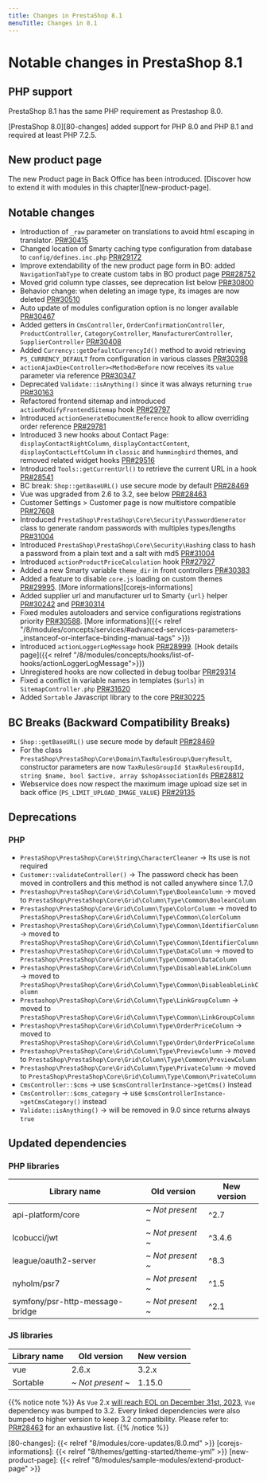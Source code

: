 ```yaml
---
title: Changes in PrestaShop 8.1
menuTitle: Changes in 8.1
---
```


<style>
/* condensed lists in this article */
#body-inner li, #body-inner li ul, li p { margin-bottom: 0.2rem}
/* deprecation indicators */
#body-inner depre {font-size: 85%; color: #666; font-style: italic; vertical-align: middle }
#body-inner depre::before {content: ' – '}
</style>

# Notable changes in PrestaShop 8.1

## PHP support

PrestaShop 8.1 has the same PHP requirement as Prestashop 8.0.

[PrestaShop 8.0][80-changes] added support for PHP 8.0 and PHP 8.1 and required at least PHP 7.2.5.

## New product page

The new Product page in Back Office has been introduced. [Discover how to extend it with modules in this chapter][new-product-page]. 

## Notable changes

* Introduction of `_raw` parameter on translations to avoid html escaping in translator. [PR#30415](https://github.com/PrestaShop/PrestaShop/pull/30415)
* Changed location of Smarty caching type configuration from database to `config/defines.inc.php` [PR#29172](https://github.com/PrestaShop/PrestaShop/pull/29172)
* Improve extendability of the new product page form in BO: added `NavigationTabType` to create custom tabs in BO product page [PR#28752](https://github.com/PrestaShop/PrestaShop/pull/28752)
* Moved grid column type classes, see deprecation list below [PR#30800](https://github.com/PrestaShop/PrestaShop/pull/30800)
* Behavior change: when deleting an image type, its images are now deleted [PR#30510](https://github.com/PrestaShop/PrestaShop/pull/30510)
* Auto update of modules configuration option is no longer available [PR#30467](https://github.com/PrestaShop/PrestaShop/pull/30467)
* Added getters in `CmsController`, `OrderConfirmationController`, `ProductController`, `CategoryController`, `ManufacturerController`, `SupplierController` [PR#30408](https://github.com/PrestaShop/PrestaShop/pull/30408)
* Added `Currency::getDefaultCurrencyId()` method to avoid retrieving `PS_CURRENCY_DEFAULT` from configuration in various classes [PR#30398](https://github.com/PrestaShop/PrestaShop/pull/30398)
* `actionAjaxDie<Controller><Method>Before` now receives its `value` parameter via reference [PR#30347](https://github.com/PrestaShop/PrestaShop/pull/30347)
* Deprecated `Validate::isAnything()` since it was always returning `true` [PR#30163](https://github.com/PrestaShop/PrestaShop/pull/30163)
* Refactored frontend sitemap and introduced `actionModifyFrontendSitemap` hook [PR#29797](https://github.com/PrestaShop/PrestaShop/pull/29797)
* Introduced `actionGenerateDocumentReference` hook to allow overriding order reference [PR#29781](https://github.com/PrestaShop/PrestaShop/pull/29781)
* Introduced 3 new hooks about Contact Page: `displayContactRightColumn`, `displayContactContent`, `displayContactLeftColumn` in `classic` and `hummingbird` themes, and removed related widget hooks [PR#29516](https://github.com/PrestaShop/PrestaShop/pull/29516)
* Introduced `Tools::getCurrentUrl()` to retrieve the current URL in a hook [PR#28541](https://github.com/PrestaShop/PrestaShop/pull/28541)
* BC break: `Shop::getBaseURL()` use secure mode by default [PR#28469](https://github.com/PrestaShop/PrestaShop/pull/28469)
* Vue was upgraded from 2.6 to 3.2, see below [PR#28463](https://github.com/PrestaShop/PrestaShop/pull/28463)
* Customer Settings > Customer page is now multistore compatible [PR#27608](https://github.com/PrestaShop/PrestaShop/pull/27608)
* Introduced `PrestaShop\PrestaShop\Core\Security\PasswordGenerator` class to generate random passwords with multiples types/lengths [PR#31004](https://github.com/PrestaShop/PrestaShop/pull/31004)
* Introduced `PrestaShop\PrestaShop\Core\Security\Hashing` class to hash a password from a plain text and a salt with md5 [PR#31004](https://github.com/PrestaShop/PrestaShop/pull/31004)
* Introduced `actionProductPriceCalculation` hook [PR#27927](https://github.com/PrestaShop/PrestaShop/pull/27927)
* Added a new Smarty variable `theme_dir` in front controllers [PR#30383](https://github.com/PrestaShop/PrestaShop/pull/30383)
* Added a feature to disable `core.js` loading on custom themes [PR#29995](https://github.com/PrestaShop/PrestaShop/pull/29995). [More informations][corejs-informations]
* Added supplier url and manufacturer url to Smarty `{url}` helper [PR#30242](https://github.com/PrestaShop/PrestaShop/pull/30342) and [PR#30314](https://github.com/PrestaShop/PrestaShop/pull/30314)
* Fixed modules autoloaders and service configurations registrations priority [PR#30588](https://github.com/PrestaShop/PrestaShop/pull/30588). [More informations]({{< relref "/8/modules/concepts/services/#advanced-services-parameters-_instanceof-or-interface-binding-manual-tags" >}})
* Introduced `actionLoggerLogMessage` hook [PR#28999](https://github.com/PrestaShop/PrestaShop/pull/28999). [Hook details page]({{< relref "/8/modules/concepts/hooks/list-of-hooks/actionLoggerLogMessage">}})
* Unregistered hooks are now collected in debug toolbar [PR#29314](https://github.com/PrestaShop/PrestaShop/pull/29314)
* Fixed a conflict in variable names in templates (`$urls`) in `SitemapController.php` [PR#31620](https://github.com/PrestaShop/PrestaShop/pull/31620)
* Added `Sortable` Javascript library to the core [PR#30225](https://github.com/PrestaShop/PrestaShop/pull/30225)

## BC Breaks (Backward Compatibility Breaks)

* `Shop::getBaseURL()` use secure mode by default [PR#28469](https://github.com/PrestaShop/PrestaShop/pull/28469)
* For the class `PrestaShop\PrestaShop\Core\Domain\TaxRulesGroup\QueryResult`, constructor parameters are now `TaxRulesGroupId $taxRulesGroupId, string $name, bool $active, array $shopAssociationIds` [PR#28812](https://github.com/PrestaShop/PrestaShop/pull/28812)
* Webservice does now respect the maximum image upload size set in back office (`PS_LIMIT_UPLOAD_IMAGE_VALUE`) [PR#29135](https://github.com/PrestaShop/PrestaShop/pull/29135)

## Deprecations

### PHP

* `PrestaShop\PrestaShop\Core\String\CharacterCleaner` → Its use is not required
* `Customer::validateController()` → The password check has been moved in controllers and this method is not called anywhere since 1.7.0
* `Prestashop\PrestaShop\Core\Grid\Column\Type\BooleanColumn` → moved to `PrestaShop\PrestaShop\Core\Grid\Column\Type\Common\BooleanColumn`
* `Prestashop\PrestaShop\Core\Grid\Column\Type\ColorColumn` → moved to `PrestaShop\PrestaShop\Core\Grid\Column\Type\Common\ColorColumn`
* `Prestashop\PrestaShop\Core\Grid\Column\Type\Common\IdentifierColumn` → moved to `PrestaShop\PrestaShop\Core\Grid\Column\Type\Common\IdentifierColumn`
* `Prestashop\PrestaShop\Core\Grid\Column\Type\DataColumn` → moved to `PrestaShop\PrestaShop\Core\Grid\Column\Type\Common\DataColumn`
* `Prestashop\PrestaShop\Core\Grid\Column\Type\DisableableLinkColumn` → moved to `PrestaShop\PrestaShop\Core\Grid\Column\Type\Common\DisableableLinkColumn`
* `Prestashop\PrestaShop\Core\Grid\Column\Type\LinkGroupColumn` → moved to `PrestaShop\PrestaShop\Core\Grid\Column\Type\Common\LinkGroupColumn`
* `Prestashop\PrestaShop\Core\Grid\Column\Type\OrderPriceColumn` → moved to `PrestaShop\PrestaShop\Core\Grid\Column\Type\Order\OrderPriceColumn`
* `Prestashop\PrestaShop\Core\Grid\Column\Type\PreviewColumn` → moved to `PrestaShop\PrestaShop\Core\Grid\Column\Type\Common\PreviewColumn`
* `Prestashop\PrestaShop\Core\Grid\Column\Type\PrivateColumn` → moved to `PrestaShop\PrestaShop\Core\Grid\Column\Type\Common\PrivateColumn`
* `CmsController::$cms` → use `$cmsControllerInstance->getCms()` instead
* `CmsController::$cms_category` → use `$cmsControllerInstance->getCmsCategory()` instead
* `Validate::isAnything()` → will be removed in 9.0 since returns always `true`

## Updated dependencies

### PHP libraries

| Library name                       | Old version                                                   | New version   |
|------------------------------------|---------------------------------------------------------------|---------------|
| api-platform/core                  | _~ Not present ~_                                             | ^2.7          |
| lcobucci/jwt                       | _~ Not present ~_                                             | ^3.4.6        |
| league/oauth2-server               | _~ Not present ~_                                             | ^8.3          |
| nyholm/psr7                        | _~ Not present ~_                                             | ^1.5          |
| symfony/psr-http-message-bridge    | _~ Not present ~_                                             | ^2.1          |

### JS libraries

| Library name                       | Old version                                                   | New version   |
|------------------------------------|---------------------------------------------------------------|---------------|
| vue                                | 2.6.x                                                         | 3.2.x         |
| Sortable                           | _~ Not present ~_                                             | 1.15.0        |

{{% notice note %}}
As `Vue` 2.x [will reach EOL on December 31st, 2023](https://v2.vuejs.org/lts/), `Vue` dependency was bumped to 3.2. 
Every linked dependencies were also bumped to higher version to keep 3.2 compatibility.
Please refer to: [PR#28463](https://github.com/PrestaShop/PrestaShop/pull/28463) for an exhaustive list.
{{% /notice %}}

[80-changes]: {{< relref "8/modules/core-updates/8.0.md" >}}
[corejs-informations]: {{< relref "8/themes/getting-started/theme-yml" >}}
[new-product-page]: {{< relref "8/modules/sample-modules/extend-product-page" >}}